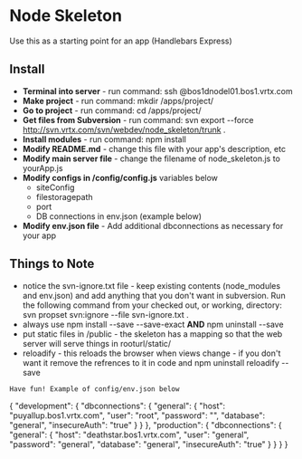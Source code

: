 
# Node Skeleton

Use this as a starting point for an app (Handlebars Express)

## Install

* **Terminal into server** - run command: ssh <user>@bos1dnodel01.bos1.vrtx.com
* **Make project** - run command: mkdir /apps/project/<yourapp>
* **Go to project** - run command: cd /apps/project/<yourapp>
* **Get files from Subversion** - run command: svn export --force http://svn.vrtx.com/svn/webdev/node_skeleton/trunk .
* **Install modules** - run command: npm install	
* **Modify README.md** - change this file with your app's description, etc
* **Modify main server file** - change the filename of node_skeleton.js to yourApp.js
* **Modify configs in /config/config.js** variables below
  * siteConfig
  * filestoragepath
  * port
  * DB connections in env.json (example below)
* **Modify env.json file** - Add additional dbconnections as necessary for your app
   
## Things to Note
* notice the svn-ignore.txt file - keep existing contents (node_modules and env.json) and add anything that you don't want in subversion. Run the following command from your checked out, or working, directory: svn propset svn:ignore --file svn-ignore.txt .
* always use npm install --save --save-exact **AND** npm uninstall --save
* put static files in /public - the skeleton has a mapping so that the web server will serve things in  rooturl/static/
* reloadify - this reloads the browser when views change - if you don't want it remove the refrences to it in code and npm uninstall reloadify --save

```
Have fun! Example of config/env.json below
```
{
  "development": {
      "dbconnections": {
        "general": {
            "host": "puyallup.bos1.vrtx.com",
            "user": "root",
            "password": "",
            "database": "general",
            "insecureAuth": "true"
        }
      }
  }, 
  "production": {
      "dbconnections": {
        "general": {
            "host": "deathstar.bos1.vrtx.com",
            "user": "general",
            "password": "general",
            "database": "general",
            "insecureAuth": "true"
        }
      }
  }
}
